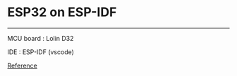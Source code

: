 # ESP32 on ESP-IDF
---
MCU board : Lolin D32

IDE : ESP-IDF (vscode)

[Reference](https://docs.espressif.com/projects/esp-idf/en/v4.3/esp32/api-reference/index.html)